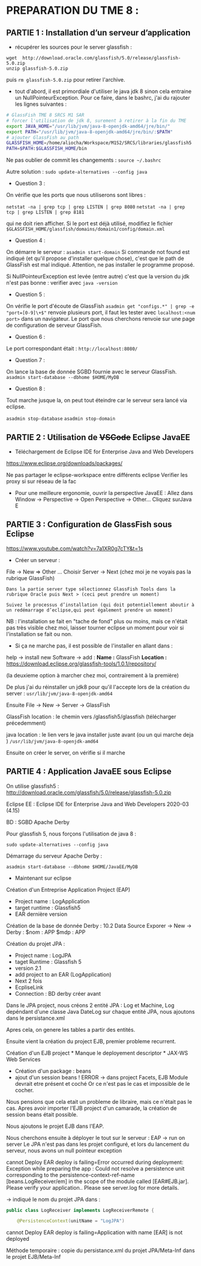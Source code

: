 # PREPARATION DU TME 8 :

## PARTIE 1 : Installation d’un serveur d’application
- récupérer les sources pour le server glassfish :
```
wget  http://download.oracle.com/glassfish/5.0/release/glassfish-5.0.zip
unzip glassfish-5.0.zip
```
puis `rm glassfish-5.0.zip` pour retirer l'archive.

- tout d'abord, il est primordiale d'utiliser le java jdk 8 sinon cela entraine un NullPointeurException.
Pour ce faire, dans le bashrc, j'ai du rajouter les lignes suivantes :

```bash
# GlassFish TME 8 SRCS M1 SAR
# forcer l'utilisation de jdk 8, surement à retirer à la fin du TME
export JAVA_HOME="/usr/lib/jvm/java-8-openjdk-amd64/jre/bin/"
export PATH="/usr/lib/jvm/java-8-openjdk-amd64/jre/bin/:$PATH"
# ajouter GlassFish au path
GLASSFISH_HOME=/home/aliocha/Workspace/M1S2/SRCS/libraries/glassfish5
PATH=$PATH:$GLASSFISH_HOME/bin
```
Ne pas oublier de commit les changements : `source ~/.bashrc`

Autre solution :
`sudo update-alternatives --config java`

- Question 3 : 

On vérifie que les ports que nous utiliserons sont libres : 

`netstat -na | grep tcp | grep LISTEN | grep 8080`
`netstat -na | grep tcp | grep LISTEN | grep 8181`

qui ne doit rien afficher. Si le port est déjà utilisé, modifiez le fichier
`$GLASSFISH_HOME/glassfish/domains/domain1/config/domain.xml`

- Question 4 :
  
On démarre le serveur : 
`asadmin start-domain`
Si commande not found est indiqué (et qu'il propose d'installer quelque chose), c'est que le path de GlassFish est mal indiqué. Attention, ne pas installer le programme proposé.

Si NullPointeurException est levée (entre autre) c'est que la version du jdk n'est pas bonne : verifier avec `java -version`

- Question 5 :

On vérifie le port d'écoute de GlassFish
`asadmin get "configs.*" | grep -e "port=[0-9]\+$"` 
renvoie plusieurs port, il faut les tester avec `localhost:<num port>` dans un navigateur. Le port que nous cherchons renvoie sur une page de configuration de serveur GlassFish.

- Question 6 :

Le port correspondant était : `http://localhost:8080/`

- Question 7 :

On lance la base de donnée SGBD fournie avec le serveur GlassFish.
`asadmin start-database --dbhome $HOME/MyDB`

- Question 8 :
  
Tout marche jusque la, on peut tout éteindre car le serveur sera lancé via eclipse.

`asadmin stop-database`
`asadmin stop-domain`

## PARTIE 2 : Utilisation de ~~VSCode~~ Eclipse JavaEE

- Téléchargement de Eclipse IDE for Enterprise Java and Web Developers

https://www.eclipse.org/downloads/packages/

Ne pas partager le eclipse-workspace entre différents eclipse
Verifier les proxy si sur réseau de la fac

- Pour une meilleure ergonomie, ouvrir la perspective JavaEE :
Allez dans Window → Perspective → Open Perspective → Other...
Cliquez surJava E

## PARTIE 3 : Configuration de GlassFish sous Eclipse

https://www.youtube.com/watch?v=7a1XR0g7cTY&t=1s

- Créer un serveur :
  
File -> New => Other ...
    Choisir Server -> Next (chez moi je ne voyais pas la rubrique GlassFish)
    
    Dans la partie server type sélectionnez GlassFish Tools dans la rubrique Oracle puis Next > (ceci peut prendre un moment)
    
    Suivez le processus d’installation (qui doit potentiellement aboutir à un redémarrage d’eclipse,qui peut également prendre un moment)

NB : l'installation se fait en "tache de fond" plus ou moins, mais ce n'était pas très visible chez moi, laisser tourner eclipse un moment pour voir si l'installation se fait ou non.

- Si ça ne marche pas, il est possible de l'installer en allant dans :

help -> install new Software -> add : 
**Name :**  GlassFish
**Location :** https://download.eclipse.org/glassfish-tools/1.0.1/repository/

(la deuxieme option à marcher chez moi, contrairement à la première)

De plus j'ai du réinstaller un jdk8 pour qu'il l'accepte lors de la création du server : 
`usr/lib/jvm/java-8-openjdk-amd64`

Ensuite File -> New -> Server -> GlassFish

GlassFish location : le chemin vers /glassfish5/glassfish (télécharger précedemment)

java location : le lien vers le java installer juste avant (ou un qui marche deja ) 
`/usr/lib/jvm/java-8-openjdk-amd64`

Ensuite on créer le server, on vérifie si il marche

## PARTIE 4 : Application JavaEE sous Eclipse

On utilise glassfish5 : http://download.oracle.com/glassfish/5.0/release/glassfish-5.0.zip

Eclipse EE : Eclipse IDE for Enterprise Java and Web Developers 2020-03 (4.15)

BD : SGBD Apache Derby

Pour glassfish 5, nous forçons l'utilisation de java 8 : 

`sudo update-alternatives --config java`

Démarrage du serveur Apache Derby :

`asadmin start-database --dbhome $HOME/JavaEE/MyDB`

- Maintenant sur eclipse


Création d'un Entreprise Application Project (EAP)
- Project name : LogApplication 
- target runtime : Glassfish5
- EAR dernière version

Création de la base de donnée Derby : 10.2
Data Source Exporer -> New -> Derby : $nom : APP $mdp : APP

Création du projet JPA :
- Project name : LogJPA
- taget Runtime : Glassfish 5
- version 2.1
- add project to an EAR (LogApplication)
- Next 2 fois
- EcpliseLink
- Connection : BD derby créer avant 

Dans le JPA project, nous créons 2 entité JPA : Log et Machine, Log depéndant d'une classe Java DateLog
sur chaque entité JPA, nous ajoutons dans le persistance.xml

Apres cela, on genere les tables a partir des entités.

Ensuite vient la création du project EJB, premier probleme recurrent.

Création d'un EJB project
    * Manque le deployement descriptor
    * JAX-WS Web Services
- Création d'un package : beans
- ajout d'un session beans ! ERROR
-> dans project Facets, EJB Module devrait etre présent et coché
Or ce n'est pas le cas et impossible de le cocher.

Nous pensions que cela etait un probleme de libraire, mais ce n'était pas le cas.
Apres avoir importer l'EJB project d'un camarade, la création de session beans était possible.

Nous ajoutons le projet EJB dans l'EAP.

Nous cherchons ensuite à déployer le tout sur le serveur :
EAP -> run on server
Le JPA n'est pas dans les projet configuré, et lors du lancement du serveur, nous avons un null pointeur exception

cannot Deploy EAR
deploy is failing=Error occurred during deployment: Exception while preparing the app : 
Could not resolve a persistence unit corresponding to the persistence-context-ref-name [beans.LogReceiver/em] in the scope of the module called [EAR#EJB.jar]. 
Please verify your application.. Please see server.log for more details.

-> indiqué le nom du projet JPA dans :
```java
public class LogReceiver implements LogReceiverRemote {

	@PersistenceContext(unitName = "LogJPA")
```

cannot Deploy EAR
deploy is failing=Application with name [EAR] is not deployed

Méthode temporaire : copie du persistance.xml du projet JPA/Meta-Inf dans le projet EJB/Meta-Inf












